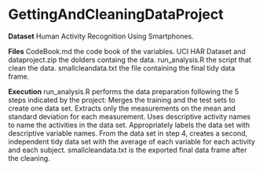 # GettingAndCleaningDataProject

**Dataset**
Human Activity Recognition Using Smartphones.

**Files**
CodeBook.md the code book of the variables.
UCI HAR Dataset and dataproject.zip the dolders containg the data.
run_analysis.R the script that clean the data.
smallcleandata.txt the file containing the final tidy data frame.

**Execution**
run_analysis.R performs the data preparation following the 5 steps indicated by the project:
Merges the training and the test sets to create one data set.
Extracts only the measurements on the mean and standard deviation for each measurement.
Uses descriptive activity names to name the activities in the data set.
Appropriately labels the data set with descriptive variable names.
From the data set in step 4, creates a second, independent tidy data set with the average of each variable for each activity and each subject.
smallcleandata.txt is the exported final data frame after the cleaning.
